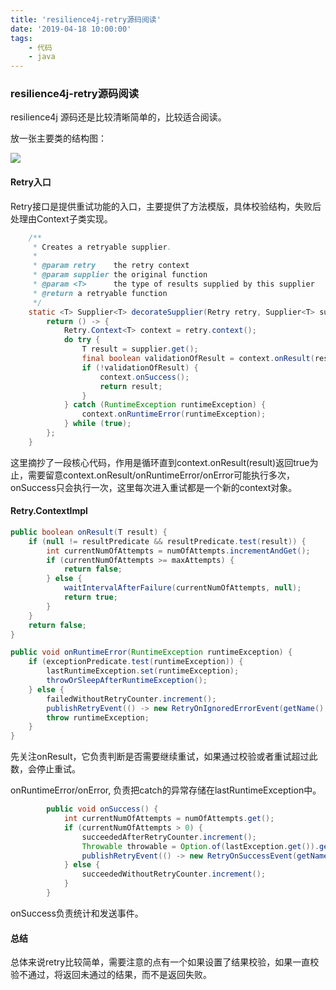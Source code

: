 ```yaml
---
title: 'resilience4j-retry源码阅读'
date: '2019-04-18 10:00:00'
tags:
    - 代码
    - java
---
```

### resilience4j-retry源码阅读

resilience4j 源码还是比较清晰简单的，比较适合阅读。

放一张主要类的结构图：

![](https://i.loli.net/2019/04/18/5cb7e40673fcf.png)



#### Retry入口

Retry接口是提供重试功能的入口，主要提供了方法模版，具体校验结构，失败后处理由Context子类实现。

```java
	/**
	 * Creates a retryable supplier.
	 *
	 * @param retry    the retry context
	 * @param supplier the original function
	 * @param <T>      the type of results supplied by this supplier
	 * @return a retryable function
	 */
	static <T> Supplier<T> decorateSupplier(Retry retry, Supplier<T> supplier) {
		return () -> {
			Retry.Context<T> context = retry.context();
			do try {
				T result = supplier.get();
				final boolean validationOfResult = context.onResult(result);
				if (!validationOfResult) {
					context.onSuccess();
					return result;
				}
			} catch (RuntimeException runtimeException) {
				context.onRuntimeError(runtimeException);
			} while (true);
		};
	}
```

这里摘抄了一段核心代码，作用是循环直到context.onResult(result)返回true为止，需要留意context.onResult/onRuntimeError/onError可能执行多次， onSuccess只会执行一次，这里每次进入重试都是一个新的context对象。



#### Retry.ContextImpl

```java
public boolean onResult(T result) {
    if (null != resultPredicate && resultPredicate.test(result)) {
        int currentNumOfAttempts = numOfAttempts.incrementAndGet();
        if (currentNumOfAttempts >= maxAttempts) {
            return false;
        } else {
            waitIntervalAfterFailure(currentNumOfAttempts, null);
            return true;
        }
    }
    return false;
}

public void onRuntimeError(RuntimeException runtimeException) {
    if (exceptionPredicate.test(runtimeException)) {
        lastRuntimeException.set(runtimeException);
        throwOrSleepAfterRuntimeException();
    } else {
        failedWithoutRetryCounter.increment();
        publishRetryEvent(() -> new RetryOnIgnoredErrorEvent(getName(), runtimeException));
        throw runtimeException;
    }
}
```

先关注onResult，它负责判断是否需要继续重试，如果通过校验或者重试超过此数，会停止重试。

onRuntimeError/onError, 负责把catch的异常存储在lastRuntimeException中。

```java
		public void onSuccess() {
			int currentNumOfAttempts = numOfAttempts.get();
			if (currentNumOfAttempts > 0) {
				succeededAfterRetryCounter.increment();
				Throwable throwable = Option.of(lastException.get()).getOrElse(lastRuntimeException.get());
				publishRetryEvent(() -> new RetryOnSuccessEvent(getName(), currentNumOfAttempts, throwable));
			} else {
				succeededWithoutRetryCounter.increment();
			}
		}
```

onSuccess负责统计和发送事件。

#### 总结

总体来说retry比较简单，需要注意的点有一个如果设置了结果校验，如果一直校验不通过，将返回未通过的结果，而不是返回失败。

